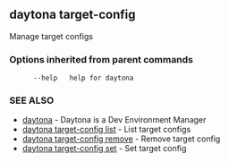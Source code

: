 ## daytona target-config

Manage target configs

### Options inherited from parent commands

```
      --help   help for daytona
```

### SEE ALSO

* [daytona](daytona.md)	 - Daytona is a Dev Environment Manager
* [daytona target-config list](daytona_target-config_list.md)	 - List target configs
* [daytona target-config remove](daytona_target-config_remove.md)	 - Remove target config
* [daytona target-config set](daytona_target-config_set.md)	 - Set target config

